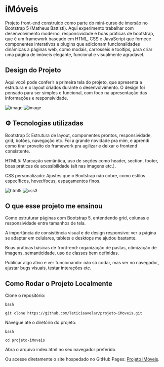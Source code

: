 # iMóveis
Projeto front-end construído como parte do mini-curso de imersão no Bootstrap 5 (Matheus Battisti). Aqui experimento trabalhar com desenvolvimento moderno, responsividade e boas práticas de bootstrap, que é um framework baseado em HTML, CSS e JavaScript que fornece componentes interativos e plugins que adicionam funcionalidades dinâmicas a páginas web, como modais, carrosséis e tooltips, para criar uma página de imóveis elegante, funcional e visualmente agradável.

## Design do Projeto

Aqui você pode conferir a primeira tela do projeto, que apresenta a estrutura e o layout criados durante o desenvolvimento. O design foi pensado para ser simples e funcional, com foco na apresentação das informações e responsividade.

![image](<img width="1920" height="1026" alt="image" src="https://github.com/user-attachments/assets/a28f5c8d-6e8f-4456-845c-814cdb64b155" />)
![image](<img width="399" height="993" alt="image" src="https://github.com/user-attachments/assets/a8384e70-b7e1-4037-acda-2098d5fcad2e" />)

## ⚙️ Tecnologias utilizadas

Bootstrap 5: Estrutura de layout, componentes prontos, responsividade, grid, botões, navegação etc. Foi a grande novidade pra mim, e aprendi como tirar proveito do framework pra agilizar e deixar o frontend consistente.

HTML5: Marcação semântica, uso de seções como header, section, footer, boas práticas de acessibilidade (alt nas imagens etc.).

CSS personalizado: Ajustes que o Bootstrap não cobre, como estilos específicos, hover/focus, espaçamentos finos.

 ![html5](https://img.shields.io/badge/HTML5-E34F26?style=for-the-badge&logo=html5&logoColor=white) ![css3](https://img.shields.io/badge/css3-1572B6?style=for-the-badge&logo=css3&logoColor=white)

## O que esse projeto me ensinou

Como estruturar páginas com Bootstrap 5, entendendo grid, colunas e responsividade entre tamanhos de tela.

A importância de consistência visual e de design responsivo: ver a página se adaptar em celulares, tablets e desktops me ajudou bastante.

Boas práticas básicas de front-end: organização de pastas, otimização de imagens, semanticidade, uso de classes bem definidas.

Publicar algo ativo e ver funcionando: não só codar, mas ver no navegador, ajustar bugs visuais, testar interações etc.

## Como Rodar o Projeto Localmente
Clone o repositório:
```
bash

git clone https://github.com/leticiaavelar/projeto-iMoveis.git
```
Navegue até o diretório do projeto:
```
bash

cd projeto-iMoveis
```
Abra o arquivo index.html no seu navegador preferido.

Ou acesse diretamente o site hospedado no GitHub Pages: [Projeto iMóveis](https://leticiaavelar.github.io/projeto-iMoveis/).
